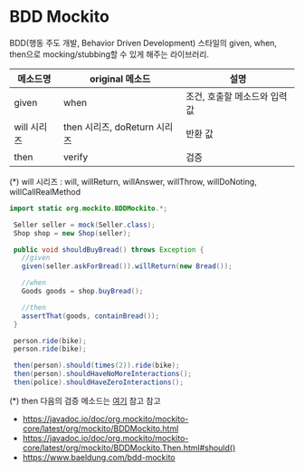 # BDD Mockito
BDD(행동 주도 개발, Behavior Driven Development) 스타일의 given, when, then으로 mocking/stubbing할 수 있게 해주는 라이브러리.

| 메소드명     | original 메소드           | 설명               |
|----------|------------------------|------------------|
| given    | when                   | 조건, 호출할 메소드와 입력값 |
| will 시리즈 | then 시리즈, doReturn 시리즈 | 반환 값             | 
| then     | verify                 | 검증               |

(*) will 시리즈 : will, willReturn, willAnswer, willThrow, willDoNoting, willCallRealMethod
~~~java
import static org.mockito.BDDMockito.*;

 Seller seller = mock(Seller.class);
 Shop shop = new Shop(seller);

 public void shouldBuyBread() throws Exception {
   //given
   given(seller.askForBread()).willReturn(new Bread());

   //when
   Goods goods = shop.buyBread();

   //then
   assertThat(goods, containBread());
 }
~~~
~~~java
 person.ride(bike);
 person.ride(bike);

 then(person).should(times(2)).ride(bike);
 then(person).shouldHaveNoMoreInteractions();
 then(police).shouldHaveZeroInteractions();
~~~
(*) then 다음의 검증 메소드는 [여기](https://javadoc.io/doc/org.mockito/mockito-core/latest/org/mockito/BDDMockito.Then.html#should()) 참고
참고 
- https://javadoc.io/doc/org.mockito/mockito-core/latest/org/mockito/BDDMockito.html
- https://javadoc.io/doc/org.mockito/mockito-core/latest/org/mockito/BDDMockito.Then.html#should()
- https://www.baeldung.com/bdd-mockito
